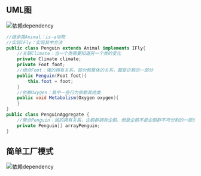 ## UML图

![依赖dependency](https://github.com/xuxh0622/learn-designpattern/blob/master/image/auml.png)

```java
//继承类Animal：is-a动物
//实现IFly：实现其中方法
public class Penguin extends Animal implements IFly{
	//关联Climate：当一个类需要知道另一个类的变化
	private Climate climate;
  	private Foot foot;
	//组合Foot：强的拥有关系，部分和整体的关系，脚是企鹅的一部分
	public Penguin(Foot foot){
		this.foot = foot;
	}
	//依赖Oxygen：其中一些行为依赖其他类
	public void Metabolism(Oxygen oxygen){
	}
}
public class PenguinAggregate {
	//聚合Penguin：弱的拥有关系，企鹅群拥有企鹅，但是企鹅不是企鹅群不可分割的一部分
	private Penguin[] arrayPenguin;
}
```

## 简单工厂模式



![依赖dependency](https://github.com/xuxh0622/learn-designpattern/blob/master/image/afactory.png)